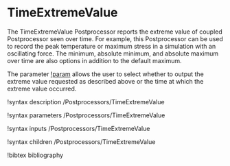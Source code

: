# TimeExtremeValue

The TimeExtremeValue Postprocessor reports the extreme value of coupled Postprocessor seen over time.
For example, this Postprocessor can be used to record the peak temperature or maximum stress in a
simulation with an oscillating force. The minimum, absolute minimum, and absolute maximum over time
are also options in addition to the default maximum.

The parameter [!param](/Postprocessors/TimeExtremeValue/output_type) allows the user to select whether to output the extreme value requested as described above or the time at which the extreme value occurred.

!syntax description /Postprocessors/TimeExtremeValue

!syntax parameters /Postprocessors/TimeExtremeValue

!syntax inputs /Postprocessors/TimeExtremeValue

!syntax children /Postprocessors/TimeExtremeValue

!bibtex bibliography
